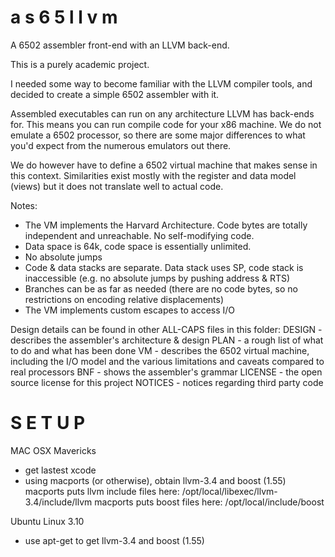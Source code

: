 a s 6 5 l l v m
===============

A 6502 assembler front-end with an LLVM back-end.

This is a purely academic project.

I needed some way to become familiar with the LLVM compiler tools, and decided 
 to create a simple 6502 assembler with it.

Assembled executables can run on any architecture LLVM has back-ends for. This
 means you can run compile code for your x86 machine. We do not emulate a 6502
 processor, so there are some major differences to what you'd expect from the
 numerous emulators out there.

We do however have to define a 6502 virtual machine that makes sense in this
 context. Similarities exist mostly with the register and data model (views)
 but it does not translate well to actual code.

Notes:
 - The VM implements the Harvard Architecture. Code bytes are totally 
   independent and unreachable. No self-modifying code.
 - Data space is 64k, code space is essentially unlimited.
 - No absolute jumps
 - Code & data stacks are separate. Data stack uses SP, code stack is 
   inaccessible (e.g. no absolute jumps by pushing address & RTS)
 - Branches can be as far as needed (there are no code bytes, so no restrictions
   on encoding relative displacements)
 - The VM implements custom escapes to access I/O

Design details can be found in other ALL-CAPS files in this folder:
 DESIGN  - describes the assembler's architecture & design
 PLAN    - a rough list of what to do and what has been done
 VM      - describes the 6502 virtual machine, including the I/O model and
           the various limitations and caveats compared to real processors
 BNF     - shows the assembler's grammar
 LICENSE - the open source license for this project
 NOTICES - notices regarding third party code


S E T U P
=========

MAC OSX Mavericks

- get lastest xcode
- using macports (or otherwise), obtain llvm-3.4 and boost (1.55)
  macports puts llvm include files here: /opt/local/libexec/llvm-3.4/include/llvm
  macports puts boost files here:  /opt/local/include/boost

Ubuntu Linux 3.10

- use apt-get to get llvm-3.4 and boost (1.55)

